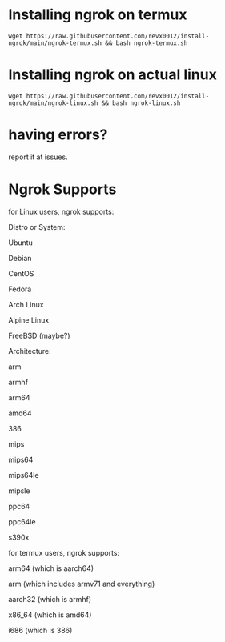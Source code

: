 # Installing ngrok on termux

```wget https://raw.githubusercontent.com/revx0012/install-ngrok/main/ngrok-termux.sh && bash ngrok-termux.sh```


# Installing ngrok on actual linux

```wget https://raw.githubusercontent.com/revx0012/install-ngrok/main/ngrok-linux.sh && bash ngrok-linux.sh```

# having errors?

report it at issues.


# Ngrok Supports


for Linux users, ngrok supports:

Distro or System:

Ubuntu

Debian

CentOS

Fedora

Arch Linux

Alpine Linux

FreeBSD (maybe?)



Architecture:

arm 

armhf

arm64

amd64

386

mips

mips64

mips64le

mipsle

ppc64

ppc64le

s390x





for termux users, ngrok supports:


arm64 (which is aarch64)

arm   (which includes armv71 and everything)

aarch32 (which is armhf)

x86_64 (which is amd64)

i686 (which is 386)




